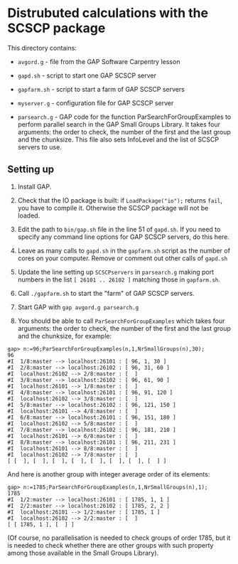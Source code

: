 # Distrubuted calculations with the SCSCP package

This directory contains:

* `avgord.g` - file from the GAP Software Carpentry lesson

* `gapd.sh` - script to start one GAP SCSCP server

* `gapfarm.sh` - script to start a farm of GAP SCSCP servers

* `myserver.g` - configuration file for GAP SCSCP server

* `parsearch.g` - GAP code for the function ParSearchForGroupExamples
                  to perform parallel search in the GAP Small Groups Library.
                  It takes four arguments: the order to check, the number of
                  the first and the last group and the chunksize. This file also
                  sets InfoLevel and the list of SCSCP servers to use.

## Setting up

1. Install GAP.

2. Check that the IO package is built: if `LoadPackage("io");` returns `fail`,
you have to compile it. Otherwise the SCSCP package will not be loaded.

3. Edit the path to `bin/gap.sh` file in the line 51 of `gapd.sh`. If you need
to specify any command line options for GAP SCSCP servers, do this here.

4. Leave as many calls to `gapd.sh` in the `gapfarm.sh` script as the number
of cores on your computer. Remove or comment out other calls of `gapd.sh`

5. Update the line setting up `SCSCPservers` in `parsearch.g` making port numbers
in the list `[ 26101 .. 26102 ]` matching those in `gapfarm.sh`.

6. Call `./gapfarm.sh` to start the "farm" of GAP SCSCP servers.

7. Start GAP with `gap avgord.g parsearch.g`

8. You should be able to call `ParSearchForGroupExamples` which takes four
arguments: the order to check, the number of the first and the last group
and the chunksize, for example:

```
gap> n:=96;ParSearchForGroupExamples(n,1,NrSmallGroups(n),30);
96
#I  1/8:master --> localhost:26101 : [ 96, 1, 30 ]
#I  2/8:master --> localhost:26102 : [ 96, 31, 60 ]
#I  localhost:26102 --> 2/8:master : [  ]
#I  3/8:master --> localhost:26102 : [ 96, 61, 90 ]
#I  localhost:26101 --> 1/8:master : [  ]
#I  4/8:master --> localhost:26101 : [ 96, 91, 120 ]
#I  localhost:26102 --> 3/8:master : [  ]
#I  5/8:master --> localhost:26102 : [ 96, 121, 150 ]
#I  localhost:26101 --> 4/8:master : [  ]
#I  6/8:master --> localhost:26101 : [ 96, 151, 180 ]
#I  localhost:26102 --> 5/8:master : [  ]
#I  7/8:master --> localhost:26102 : [ 96, 181, 210 ]
#I  localhost:26101 --> 6/8:master : [  ]
#I  8/8:master --> localhost:26101 : [ 96, 211, 231 ]
#I  localhost:26101 --> 8/8:master : [  ]
#I  localhost:26102 --> 7/8:master : [  ]
[ [  ], [  ], [  ], [  ], [  ], [  ], [  ], [  ] ]
```

And here is another group with integer average order of its elements:

```
gap> n:=1785;ParSearchForGroupExamples(n,1,NrSmallGroups(n),1);
1785
#I  1/2:master --> localhost:26101 : [ 1785, 1, 1 ]
#I  2/2:master --> localhost:26102 : [ 1785, 2, 2 ]
#I  localhost:26101 --> 1/2:master : [ 1785, 1 ]
#I  localhost:26102 --> 2/2:master : [  ]
[ [ 1785, 1 ], [  ] ]
```

(Of course, no parallelisation is needed to check groups of order 1785, but
it is needed to check whether there are other groups with such property among
those available in the Small Groups Library).
